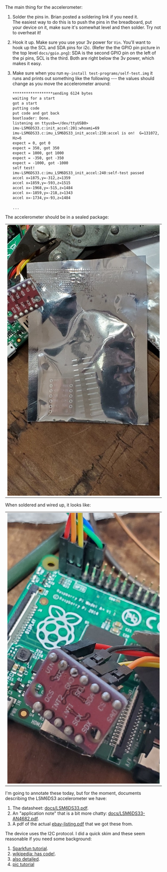The main thing for the accelerometer:
 1. Solder the pins in.   Brian posted a soldering link if you need it.  
    The easiest way to do this is to push the pins in the breadboard,
    put your device on it, make sure it's somewhat level and then solder.
    Try not to overheat it!  

 2. Hook it up.  Make sure you use your 3v power for `Vin`.  You'll want to 
    hook up the SCL and SDA pins for i2c.  (Refer the the GPIO pin picture
    in the top level `docs/gpio.png`): SDA is the second GPIO pin on the 
    left of the pi pins, SCL is the third.  Both are right below the 
    3v power, which makes it easy.

 3. Make sure when you run `my-install test-programs/self-test.img` it
    runs and prints out something like the following --- the values should
    change as you move the accelerometer around:


        ******************sending 6124 bytes
        waiting for a start
        got a start
        putting code
        put code and got back
        bootloader: Done.
        listening on ttyusb=</dev/ttyUSB0>
        imu-LSM6DS33.c:init_accel:201:whoami=69
        imu-LSM6DS33.c:imu_LSM6DS33_init_accel:238:accel is on!  G=131072, Hz=6
        expect = 0, got 0
        expect = 350, got 350
        expect = 1000, got 1000
        expect = -350, got -350
        expect = -1000, got -1000
        self test!
        imu-LSM6DS33.c:imu_LSM6DS33_init_accel:240:self-test passed
        accel x=1875,y=-312,z=1359
        accel x=1859,y=-593,z=1515
        accel x=-1968,y=-515,z=1484
        accel x=-1859,y=-218,z=1343
        accel x=-1734,y=-93,z=1484
        
        ...

The accelerometer should be in a sealed package:
<table><tr><td>
  <img src="images/lsm6ds33-package.jpg"/>
</td></tr></table>


When soldered and wired up, it looks like:
<table><tr><td>
  <img src="images/lsm6ds33-wiring.jpg"/>
</td></tr></table>


I'm going to annotate these today, but for the moment, documents describing
the LSM6DS3 accelerometer we have:
  1. The datasheet: [docs/LSM6DS33.pdf](./docs/LSM6DS33.pdf).
  2. An "application note" that is a bit more chatty: 
     [docs/LSM6DS33-AN4682.pdf](./docs/LSM6DS33-AN4682.pdf).
  3. A pdf of the actual [ebay-listing.pdf](./docs/ebay-listing.pdf) that
     we got these from.


The device uses the I2C protocol.  I did a quick skim and these seem
reasonable if you need some background:

  1. [Sparkfun tutorial](https://learn.sparkfun.com/tutorials/i2c/all).
  2. [wikipedia: has code!](https://en.wikipedia.org/wiki/I%C2%B2C).
  3. [also detailed](https://www.best-microcontroller-projects.com/i2c-tutorial.html).
  4. [pic tutorial](https://www.robot-electronics.co.uk/i2c-tutorial)
